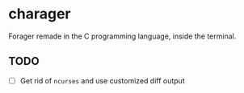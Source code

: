 # charager

Forager remade in the C programming language, inside the terminal.

## TODO

- [ ] Get rid of `ncurses` and use customized diff output
